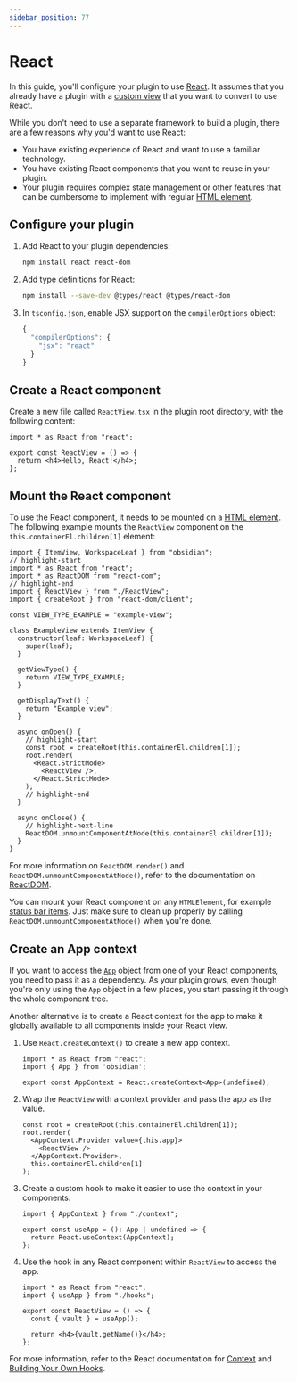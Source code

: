 ```yaml
---
sidebar_position: 77
---
```


# React

In this guide, you'll configure your plugin to use [React](https://reactjs.org/). It assumes that you already have a plugin with a [custom view](../guides/custom-views.md) that you want to convert to use React.

While you don't need to use a separate framework to build a plugin, there are a few reasons why you'd want to use React:

- You have existing experience of React and want to use a familiar technology.
- You have existing React components that you want to reuse in your plugin.
- Your plugin requires complex state management or other features that can be cumbersome to implement with regular [HTML element](../guides/html-elements.md).

## Configure your plugin

1. Add React to your plugin dependencies:

   ```bash
   npm install react react-dom
   ```

1. Add type definitions for React:

   ```bash
   npm install --save-dev @types/react @types/react-dom
   ```

1. In `tsconfig.json`, enable JSX support on the `compilerOptions` object:

   ```ts title="tsconfig.json"
   {
     "compilerOptions": {
       "jsx": "react"
     }
   }
   ```

## Create a React component

Create a new file called `ReactView.tsx` in the plugin root directory, with the following content:

```tsx title="ReactView.tsx"
import * as React from "react";

export const ReactView = () => {
  return <h4>Hello, React!</h4>;
};
```

## Mount the React component

To use the React component, it needs to be mounted on a [HTML element](../guides/html-elements.md). The following example mounts the `ReactView` component on the `this.containerEl.children[1]` element:

```tsx title="view.tsx"
import { ItemView, WorkspaceLeaf } from "obsidian";
// highlight-start
import * as React from "react";
import * as ReactDOM from "react-dom";
// highlight-end
import { ReactView } from "./ReactView";
import { createRoot } from "react-dom/client";

const VIEW_TYPE_EXAMPLE = "example-view";

class ExampleView extends ItemView {
  constructor(leaf: WorkspaceLeaf) {
    super(leaf);
  }

  getViewType() {
    return VIEW_TYPE_EXAMPLE;
  }

  getDisplayText() {
    return "Example view";
  }

  async onOpen() {
    // highlight-start
    const root = createRoot(this.containerEl.children[1]);
    root.render(
      <React.StrictMode>
        <ReactView />,
      </React.StrictMode>
    );
    // highlight-end
  }

  async onClose() {
    // highlight-next-line
    ReactDOM.unmountComponentAtNode(this.containerEl.children[1]);
  }
}
```

For more information on `ReactDOM.render()` and `ReactDOM.unmountComponentAtNode()`, refer to the documentation on [ReactDOM](https://reactjs.org/docs/react-dom.html).

You can mount your React component on any `HTMLElement`, for example [status bar items](../guides/status-bar.md). Just make sure to clean up properly by calling `ReactDOM.unmountComponentAtNode()` when you're done.

## Create an App context

If you want to access the [`App`](../api/classes/App.md) object from one of your React components, you need to pass it as a dependency. As your plugin grows, even though you're only using the `App` object in a few places, you start passing it through the whole component tree.

Another alternative is to create a React context for the app to make it globally available to all components inside your React view.

1. Use `React.createContext()` to create a new app context.

   ```tsx title="context.ts"
   import * as React from "react";
   import { App } from 'obsidian';

   export const AppContext = React.createContext<App>(undefined);
   ```

1. Wrap the `ReactView` with a context provider and pass the app as the value.

   ```tsx title="view.tsx"
   const root = createRoot(this.containerEl.children[1]);
   root.render(
     <AppContext.Provider value={this.app}>
       <ReactView />
     </AppContext.Provider>,
     this.containerEl.children[1]
   );
   ```

1. Create a custom hook to make it easier to use the context in your components.

   ```tsx title="hooks.ts"
   import { AppContext } from "./context";

   export const useApp = (): App | undefined => {
     return React.useContext(AppContext);
   };
   ```

1. Use the hook in any React component within `ReactView` to access the app.

   ```tsx title="ReactView.tsx"
   import * as React from "react";
   import { useApp } from "./hooks";

   export const ReactView = () => {
     const { vault } = useApp();

     return <h4>{vault.getName()}</h4>;
   };
   ```

For more information, refer to the React documentation for [Context](https://reactjs.org/docs/context.html) and [Building Your Own Hooks](https://reactjs.org/docs/hooks-custom.html).
